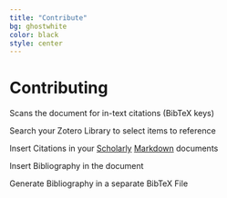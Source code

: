 ```yaml
---
title: "Contribute"
bg: ghostwhite
color: black
style: center
---
```


# Contributing

Scans the document for in-text citations (BibTeX keys)

Search your Zotero Library to select items to reference

Insert Citations in your [Scholarly][1] [Markdown][2] documents

Insert Bibliography in the document

Generate Bibliography in a separate BibTeX File



[1]: http://scholarlymarkdown.com/
[2]: http://blog.martinfenner.org/2013/06/17/what-is-scholarly-markdown/